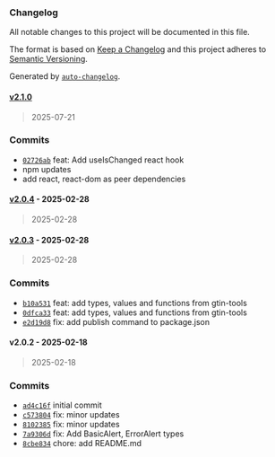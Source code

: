 ### Changelog

All notable changes to this project will be documented in this file.

The format is based on [Keep a Changelog](https://keepachangelog.com/en/1.0.0/)
and this project adheres to [Semantic Versioning](https://semver.org/spec/v2.0.0.html).

Generated by [`auto-changelog`](https://github.com/CookPete/auto-changelog).

#### [v2.1.0](https://github.com/ChumsInc/chums-ui-utils/compare/v2.0.4...v2.1.0)

> 2025-07-21

### Commits

- [`02726ab`](https://github.com/ChumsInc/chums-ui-utils/commit/02726ab8f1a2c206a253dff48b7869be0005f049)  feat: Add useIsChanged react hook
- npm updates
- add react, react-dom as peer dependencies

#### [v2.0.4](https://github.com/ChumsInc/chums-ui-utils/compare/v2.0.3...v2.0.4) - 2025-02-28

> 2025-02-28

#### [v2.0.3](https://github.com/ChumsInc/chums-ui-utils/compare/v2.0.2...v2.0.3) - 2025-02-28

> 2025-02-28

### Commits

- [`b10a531`](https://github.com/ChumsInc/chums-ui-utils/commit/b10a5313897c2f0c5a9898b8a59872fe370eee6e)  feat: add types, values and functions from gtin-tools
- [`0dfca33`](https://github.com/ChumsInc/chums-ui-utils/commit/0dfca335816596c47b782eaaeb55331d2372b539)  feat: add types, values and functions from gtin-tools
- [`e2d19d8`](https://github.com/ChumsInc/chums-ui-utils/commit/e2d19d83e2e67cd346808cabd099bb12ce462ce0)  fix: add publish command to package.json

#### v2.0.2 - 2025-02-18

> 2025-02-18

### Commits

- [`ad4c16f`](https://github.com/ChumsInc/chums-ui-utils/commit/ad4c16ff4a06c842ca415bb0d25ca0f0834e8cd9)  initial commit
- [`c573804`](https://github.com/ChumsInc/chums-ui-utils/commit/c5738048c4e831d5f67d1c1b1dfa014262b6c62a)  fix: minor updates
- [`8102385`](https://github.com/ChumsInc/chums-ui-utils/commit/8102385a48102ceb42bb41d726963db9829cc1bc)  fix: minor updates
- [`7a9306d`](https://github.com/ChumsInc/chums-ui-utils/commit/7a9306d004cfcce41c69d89402dd3f08e442c894)  fix: Add BasicAlert, ErrorAlert types
- [`8cbe834`](https://github.com/ChumsInc/chums-ui-utils/commit/8cbe8343f0fdce2424aa9bd0391b8bc1915bd87a)  chore: add README.md
